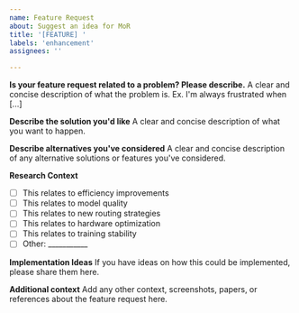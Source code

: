 ```yaml
---
name: Feature Request
about: Suggest an idea for MoR
title: '[FEATURE] '
labels: 'enhancement'
assignees: ''

---
```


**Is your feature request related to a problem? Please describe.**
A clear and concise description of what the problem is. Ex. I'm always frustrated when [...]

**Describe the solution you'd like**
A clear and concise description of what you want to happen.

**Describe alternatives you've considered**
A clear and concise description of any alternative solutions or features you've considered.

**Research Context**
- [ ] This relates to efficiency improvements
- [ ] This relates to model quality
- [ ] This relates to new routing strategies
- [ ] This relates to hardware optimization
- [ ] This relates to training stability
- [ ] Other: ___________

**Implementation Ideas**
If you have ideas on how this could be implemented, please share them here.

**Additional context**
Add any other context, screenshots, papers, or references about the feature request here.
